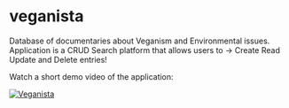 # veganista

Database of documentaries about Veganism and Environmental issues. Application is a CRUD Search platform that allows users to -> Create Read Update and Delete entries!

Watch a short demo video of the application: 

[![Veganista](https://img.youtube.com/vi/VIDEO-ID/0.jpg)](https://youtu.be/W1SgTs7Z0Zc)
